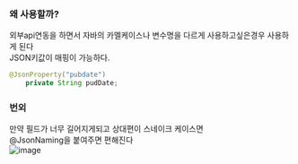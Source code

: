 ### 왜 사용할까?
외부api연동을 하면서 자바의 카멜케이스나 변수명을 다르게 사용하고싶은경우 사용하게 된다 <br>
JSON키값이 매핑이 가능하다. <br>
```java
@JsonProperty("pubdate")
    private String pudDate;
```

### 번외
만약 필드가 너무 길어지게되고 상대편이 스네이크 케이스면 <br>
@JsonNaming을 붙여주면 편해진다 <br>
![image](https://github.com/user-attachments/assets/d8df283c-8f16-402c-a21e-0e748ae0f04e)
